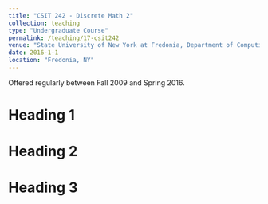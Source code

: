 ```yaml
---
title: "CSIT 242 - Discrete Math 2"
collection: teaching
type: "Undergraduate Course"
permalink: /teaching/17-csit242
venue: "State University of New York at Fredonia, Department of Computing and Information Science"
date: 2016-1-1
location: "Fredonia, NY"
---
```


Offered regularly between Fall 2009 and Spring 2016. 


Heading 1
======

Heading 2
======

Heading 3
======


